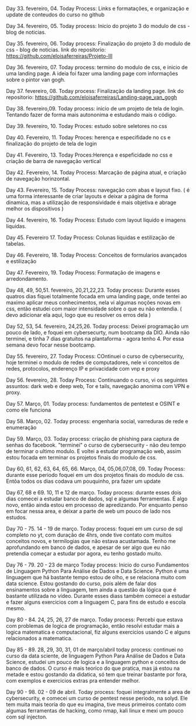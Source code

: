 
Day 33. fevereiro, 04.
Today Process: Links e formatações, e organização e update de conteudos do curso no github

Day 34. fevereiro, 05.
Today process: Inicio do projeto 3 do modulo de css - blog de noticias. 

Day 35. fevereiro, 06.
Today process: Finalização do  projeto 3 do modulo de css - blog de noticias. 
link do repositorio: https://github.com/eloisaferreiras/Projeto-III

Day 36. fevereiro, 07. 
Today process: termino do modulo de css, e inicio de uma landing page. A ideia foi fazer uma landing page com informações sobre o pintor van gogh. 

Day 37. fevereiro, 08.
Today process: Finalização da landing page. 
link do repositorio: https://github.com/eloisaferreiras/Landing-page_van_gogh

Day 38. fevereiro,09.
Today process: inicio de um projeto de tela de login. Tentando fazer de forma mais autononima e estudando mais o código.

Day 39. fevereiro, 10.
Today Proces: estudo sobre seletores no css

Day 40. Fevereiro, 11.
Today Proces: herença e especifidade no cs e finalização do projeto de tela de login 

Day 41. Fevereiro, 13.
Today Proces:Herença e espeficidade no css e criação de barra de navegação vertical 

Day 42. Fevereiro, 14. 
Today Process: Marcação de página atual, e criação de navegação horinzontal.

Day 43. Fevereiro, 15. 
Today Process: navegação com abas e layout fixo. ( é uma forma interessante de criar layouts e deixar a página de forma dinamica, mas a utilização de responsividade é mais objetiva e abrage melhor os dispositivos ) 

Day 44. fevereiro, 16.
Today Process: Estudo com layout liquido e imagens liquidas.

Day 45. Fevereiro 17.
Today Process: Colunas liquidas e estilização de tabelas.

Day 46. Fevereiro, 18. 
Today Process: Conceitos de formularios avançados e estilização 

Day 47. Fevereiro, 19.
Today Process: Formatação de imagens e arredondamento.

Day 48, 49, 50,51. fevereiro, 20,21,22,23.
Today process: Durante esses quatros dias fiquei totalmente focada em uma landing page, onde tentei ao maximo aplicar meus conhecimentos, nela vi algumas noções novas em css, então estudei com maior intensidade sobre o que eu não entendia. ( devo adicionar ela aqui, logo que eu resolver os erros dela ) 

Day 52, 53, 54. fevereiro, 24,25,26. 
Today process: Deixei programação um pouco de lado, e foquei em cybersecurty, num bootcamp da DIO. Ainda não terminei, e tinha 7 dias gratuitos na plantaforma - agora tenho 4. Por essa semana devo focar nesse bootcamp. 

Day 55. fevereiro, 27. 
Today Process: COntinuei o curso de cybersecurity, hoje terminei o modulo de redes de computadores, nele vi conceitos de redes, protocolos, enderenço IP e privacidade com vnp e proxy

Day 56. fevereiro, 28. 
Today Process: Continuando o curso, vi os seguintes assuntos: dark web e deep web, Tor e tails, navegação anonima com VPN e proxy.

Day 57. Março, 01.
Today process: fundamentos de pentetest e OSINT e como ele funciona 

Day 58. Março, 02.
Today process: engenharia social, varreduras de rede e enumeração 

Day 59. Março, 03. 
Today process: criação de phishing para captura de senhas do facebook. "terminei" o curso de cybersecurity - não deu tempo de terminar o ultimo modulo. E voltei a estudar programação web, assim estou focada em terminar os projetos finais do modulo de css. 

Day 60, 61, 62, 63, 64, 65, 66. Março, 04, 05,06,07,08, 09.
Today Process: durante esse periodo foquei em um dos projetos finais do modulo de css. Entõa todos os dias codava um pouquinho, pra fazer um update 

Day 67, 68 e 69. 10, 11 e 12 de março. 
Today process: durante esses dois dias comecei a estudar banco de dados, sql e algumas ferramentas. É algo novo, então ainda estou em processo de apredizando. Por enquanto penso em focar nessa area, e deixar a parte de web um pouco de lado nos estudos. 

Day 70 - 75. 14 - 19 de março.
Today process: foquei em um curso de sql completo no yt, com duração de 4hrs, onde tive contato com muitos conceitos novos, e termilogias que não estava acustamada. Tenho me aprofundando em banco de dados, e apesar de ser algo que eu não pretendia começar a estudar por agora, eu tenho gostado muito. 

Day 76 - 79. 20 - 23 de março 
Today process: Inicio do curso Fundamentos de Linguagem Python Para Análise de Dados e Data Science. Python é uma linguagem que há bastante tempo estou de olho, e se relaciona muito com data science. Estou gostando do curso, pois além de falar dos ensinamentos sobre a linguagem, tem ainda a questão da lógica que é bastante utilizada no vídeo. Durante esses diass também comecei a estudar e fazer alguns exercicios com a linguagem C, para fins de estudo e escola mesmo. 

Day 80 - 84. 24, 25, 26, 27 de março. 
Today process: Percebi que estava com problemas de logica de programação, então resolvi estudar mais a logica matematica e computacional, fiz alguns exercicios usando C e alguns relacionados a matematica.

Day 85 - 89. 28, 29, 30, 31, 01 de março/abril 
today process: continuei no curso da data sciente, de linguagem Python Para Análise de Dados e Data Science, estudei um pouco de logica e a linguagem python e conceitos de banco de dados. O curso é mais teorico do que pratica, mas já estou na metade e estou gostando da didatica, só tem que treinar bastante por fora, com exemplos e exercicios extras pra entender melhor. 

Day 90 - 98. 02 - 09 de abril. 
Today process: foquei integralmente a area de cybersecurity, e comecei um curso de pentest nesse periodo, na solyd. Ele tem muita mais teoria do que eu imagina, tive meus primeiros contato com algumas ferramentas de hacking, como nmap, kali linux e mexi um pouco com sql injecton. 
